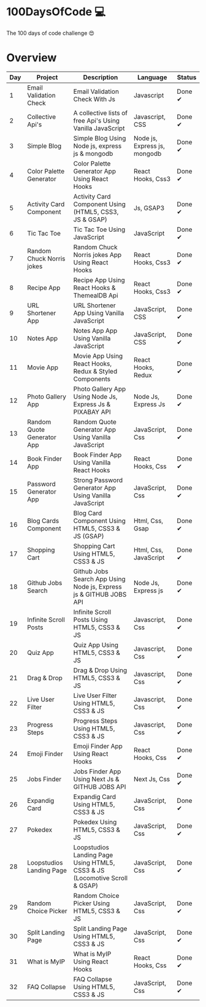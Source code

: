 # 100DaysOfCode 💻

The 100 days of code challenge 😍

# Overview

| Day | Project                    | Description                                                                | Language                     | Status |
| --- | -------------------------- | -------------------------------------------------------------------------- | ---------------------------- | ------ |
| 1   | Email Validation Check     | Email Validation Check With Js                                             | Javascript                   | Done ✔ |
| 2   | Collective Api's           | A collective lists of free Api's Using Vanilla JavaScript                  | Javascript, CSS              | Done ✔ |
| 3   | Simple Blog                | Simple Blog Using Node js, express js & mongodb                            | Node js, Express js, mongodb | Done ✔ |
| 4   | Color Palette Generator    | Color Palette Generator App Using React Hooks                              | React Hooks, Css3            | Done ✔ |
| 5   | Activity Card Component    | Activity Card Component Using (HTML5, CSS3, JS & GSAP)                     | Js, GSAP3                    | Done ✔ |
| 6   | Tic Tac Toe                | Tic Tac Toe Using JavaScript                                               | JavaScript                   | Done ✔ |
| 7   | Random Chuck Norris jokes  | Random Chuck Norris jokes App Using React Hooks                            | React Hooks, Css3            | Done ✔ |
| 8   | Recipe App                 | Recipe App Using React Hooks & ThemealDB Api                               | React Hooks, Css3            | Done ✔ |
| 9   | URL Shortener App          | URL Shortener App Using Vanilla JavaScript                                 | JavaScript, CSS              | Done ✔ |
| 10  | Notes App                  | Notes App App Using Vanilla JavaScript                                     | JavaScript, CSS              | Done ✔ |
| 11  | Movie App                  | Movie App Using React Hooks, Redux & Styled Components                     | React Hooks, Redux           | Done ✔ |
| 12  | Photo Gallery App          | Photo Gallery App Using Node Js, Express Js & PIXABAY API                  | Node Js, Express Js          | Done ✔ |
| 13  | Random Quote Generator App | Random Quote Generator App Using Vanilla JavaScript                        | JavaScript, Css              | Done ✔ |
| 14  | Book Finder App            | Book Finder App Using Vanilla React Hooks                                  | React Hooks, Css             | Done ✔ |
| 15  | Password Generator App     | Strong Password Generator App Using Vanilla JavaScript                     | JavaScript, Css              | Done ✔ |
| 16  | Blog Cards Component       | Blog Card Component Using HTML5, CSS3 & JS (GSAP)                          | Html, Css, Gsap              | Done ✔ |
| 17  | Shopping Cart              | Shopping Cart Using HTML5, CSS3 & JS                                       | Html, Css, JavaScript        | Done ✔ |
| 18  | Github Jobs Search         | Github Jobs Search App Using Node js, Express js & GITHUB JOBS API         | Node Js, Express js          | Done ✔ |
| 19  | Infinite Scroll Posts      | Infinite Scroll Posts Using HTML5, CSS3 & JS                               | Javascript, Css              | Done ✔ |
| 20  | Quiz App                   | Quiz App Using HTML5, CSS3 & JS                                            | Javascript, Css              | Done ✔ |
| 21  | Drag & Drop                | Drag & Drop Using HTML5, CSS3 & JS                                         | Javascript, Css              | Done ✔ |
| 22  | Live User Filter           | Live User Filter Using HTML5, CSS3 & JS                                    | Javascript, Css              | Done ✔ |
| 23  | Progress Steps             | Progress Steps Using HTML5, CSS3 & JS                                      | Javascript, Css              | Done ✔ |
| 24  | Emoji Finder               | Emoji Finder App Using React Hooks                                         | React Hooks, Css             | Done ✔ |
| 25  | Jobs Finder                | Jobs Finder App Using Next Js & GITHUB JOBS API                            | Next Js, Css                 | Done ✔ |
| 26  | Expandig Card              | Expandig Card Using HTML5, CSS3 & JS                                       | JavaScript, Css              | Done ✔ |
| 27  | Pokedex                    | Pokedex Using HTML5, CSS3 & JS                                             | JavaScript, Css              | Done ✔ |
| 28  | Loopstudios Landing Page   | Loopstudios Landing Page Using HTML5, CSS3 & JS (Locomotive Scroll & GSAP) | JavaScript, Css              | Done ✔ |
| 29  | Random Choice Picker       | Random Choice Picker Using HTML5, CSS3 & JS                                | JavaScript, Css              | Done ✔ |
| 30  | Split Landing Page         | Split Landing Page Using HTML5, CSS3 & JS                                  | JavaScript, Css              | Done ✔ |
| 31  | What is MyIP        | What is MyIP Using React Hooks                                  | React Hooks, Css              | Done ✔ |
| 32  | FAQ Collapse       | FAQ Collapse Using HTML5, CSS3 & JS                                | JavaScript, Css              | Done ✔ |
